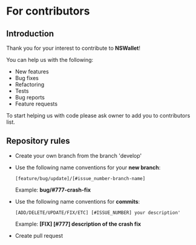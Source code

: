 # For contributors

## Introduction

Thank you for your interest to contribute to **NSWallet**!

You can help us with the following:

- New features
- Bug fixes
- Refactoring
- Tests
- Bug reports
- Feature requests

To start helping us with code please ask owner to add you to contributors list.

## Repository rules

- Create your own branch from the branch 'develop'
- Use the following name conventions for your **new branch**: 

  `[feature/bug/update]/[#issue_number-branch-name]`  
 
  Example: **bug/#777-crash-fix**

- Use the following name conventions for **commits**:

  `[ADD/DELETE/UPDATE/FIX/ETC] [#ISSUE_NUMBER] your description'`
  
  Example: **[FIX] [#777] description of the crash fix**
  
- Create pull request

